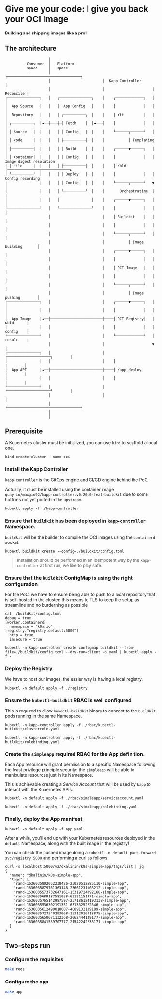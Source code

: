 # Give me your code: I give you back your OCI image

#### Building and shipping images like a pro!

## The architecture

```
                    │
          Consumer  │   Platform
          space     │   space
                    │                        ┌──────────────────────────────────┐
                    │                        │  Kapp Controller                 │
                    │                        │                      | Reconcile |
┌───────────────┐   │   ┌───────────────┐    │    ┌─────────────┐   │           │
│  App Source   │   │   │  App Config   │    │    │             │   │           │
│  Repository   │   │   │ ┌──────────┐  │    │    │ Ytt         │   │           │
│ ┌──────────┐  |◄──┼───┼─┤ Fetch    │  │◄───┤    │             │   │           │
│ │ Source   │  │   │   │ │ Config   |  |    │    └──────┬──────┘   │           │
│ │ code     │  │   │   │ ├──────────┤  │    │           │ Templating           │
│ ├──────────┤  │   │   │ │ Build    │  │    │    ┌──────▼──────┐   │           │
│ │ Container│  │   │   │ │ Config   │  │    │    │             │   │ Image digest resolution
│ │ file     │  │   │   │ ├──────────┤  │    │    │ Kbld        │───┼───────────┬─────────────►
│ └──────────┘  │   │   │ │ Deploy   │  │    │    │             │   │ Config recording
│               │   │   │ │ Config   │  │    │    └──────┬──────┘   ▼           │
│               │   │   │ └──────────┘  │    │       Orchestrating  |           |
│               │   │   │               │    │    ┌──────▼──────┐   │           │
└───────────────┘   │   └───────────────┘    │    │             │   │           │
                    │                        │    │ Buildkit    │   │           │
                    │                        │    │             │   │           │
                    │                        │    └──────┬──────┘   │           │
                    │                        │           │ Image building       │
                    │                        │    ┌──────▼──────┐   │           │
                    │                        │    │             │   │           │
                    │                        │    │ OCI Image   │   │           │
                    │                        │    │             │   │           │
                    │                        │    └──────┬──────┘   │           │
                    │                        │           │ Image pushing        │
┌───────────────┐   │                        │    ┌──────▼──────┐   │           │
│               │   │                        │    │             │   │           │
│  App Image    |◄──┼────────────────────────┼────┤ OCI Registry│   │ Kbld      │
│               │   │                        │    │             │   │ config    │
└───────────────┘   │                        │    └─────────────┘   │ result    |
                    │                        │                      ▼           │
┌───────────────┐   │                        │    ┌────────────────────┐        │
│               │   │                        │    │                    |        │
│  App API      |◄──┼────────────────────────┼────┤ Kapp deploy        |        |
│               │   │                        │    │                    |        |
└───────────────┘   │                        │    └────────────────────┘        │
                    │                        │                                  │
                    │                        └──────────────────────────────────┘
                    │
                    │
```

## Prerequisite

A Kubernetes cluster must be initialized, you can use `kind` to scaffold a local one.

```
kind create cluster --name oci
```

### Install the Kapp Controller

`kapp-controller` is the GitOps engine and CI/CD engine behind the PoC.

Actually, it must be installed using the container image `quay.io/maxgio92/kapp-controller:v0.20.0-feat-buildkit` due to some hotfixes not yet ported in the `upstream`.

```shell
kubectl apply -f ./kapp-controller
```

### Ensure that `buildkit` has been deployed in `kapp-controller` Namespace.

`buildkit` will be the builder to compile the OCI images using the `containerd` socket.

```shell
kubectl buildkit create --config=./buildkit/config.toml
```

> Installation should be performed in an idempotent way by the `kapp-controller` at first run, we like to play safe.

### Ensure that the `buildkit` ConfigMap is using the right configuration

For the PoC, we have to ensure being able to push to a local repository that is self-hosted in the cluster: this means to TLS to keep the setup as streamline and no burderning as possible.

```shell
cat ./buildkit/config.toml
debug = true
[worker.containerd]
  namespace = "k8s.io"
[registry."registry.default:5000"]
  http = true
  insecure = true
```

```shell
kubectl -n kapp-controller create configmap buildkit --from-file=./buildkit/config.toml --dry-run=client -o yaml | kubectl apply -f -
```

### Deploy the Registry

We have to host our images, the easier way is having a local registry.

```shell
kubectl -n default apply -f ./registry
```

### Ensure the `kubectl-buildkit` RBAC is well configured

This is required to allow `kubectl-buildkit` binary to connect to the `buildkit` pods running in the same Namespace.

```shell
kubectl -n kapp-controller apply -f ./rbac/kubectl-buildkit/clusterrole.yaml
```

```shell
kubectl -n kapp-controller apply -f ./rbac/kubectl-buildkit/rolebinding.yaml
```

### Create the `simpleapp` required RBAC for the App definition.

Each App resource will grant permission to a specific Namespace following the least privilege principle security: the `simpleapp` will be able to manipulate resources just in its Namespace.

This is achievable creating a _Service Account_ that will be used by `kapp` to interact with the Kubernetes APIs.

```shell
kubectl -n default apply -f ./rbac/simpleapp/serviceaccount.yaml
```

```shell
kubectl -n default apply -f ./rbac/simpleapp/rolebinding.yaml
```

### Finally, deploy the App manifest

```shell
kubectl -n default apply -f app.yaml
```

After a while, you'll end up with your Kubernetes resources deployed in the `default` Namespace, along with the built image in the registry!

You can check the pushed image doing a `kubectl -n default port-forward svc/registry 5000` and performing a curl as follows:

```
curl -s localhost:5000/v2/dkalinin/k8s-simple-app/tags/list | jq
{
  "name": "dkalinin/k8s-simple-app",
  "tags": [
    "rand-1636035802052238426-23020512585110-simple-app",
    "rand-1636035879761363148-23661231108212-simple-app",
    "rand-1636035573732647161-15319724092168-simple-app",
    "rand-1636035689187581038-62121151971-simple-app",
    "rand-1636035765142987597-237186124193138-simple-app",
    "rand-1636035536302191351-6313325222646-simple-app",
    "rand-1636035612490018087-4089132189189-simple-app",
    "rand-1636035727340293068-13312016318875-simple-app",
    "rand-1636035650671132368-2062444129177-simple-app",
    "rand-1636035841539707777-21542242238171-simple-app"
  ]
}
```

## Two-steps run

### Configure the requisites

```sh
make reqs
```

### Configure the app

```sh
make app
```
